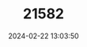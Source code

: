 ---
title: "21582"
category: "Telmatobius halli"
draft: false
date: 2024-02-22 13:03:50
languages:
  English: ["Hall's Water Frog"]
---